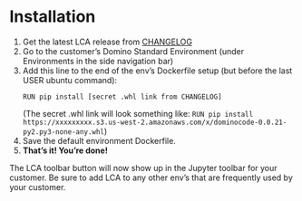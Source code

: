 # Installation

1. Get the latest LCA release from [CHANGELOG](https://github.com/dominodatalab/low-code-assistant/blob/main/CHANGELOG.md)
2. Go to the customer’s Domino Standard Environment (under Environments in the side navigation bar)
3. Add this line to the end of the env’s Dockerfile setup (but before the last USER ubuntu command):
   ```
   RUN pip install [secret .whl link from CHANGELOG]
   ```
   (The secret .whl link will look something like:
   `RUN pip install https://xxxxxxxxx.s3.us-west-2.amazonaws.com/x/dominocode-0.0.21-py2.py3-none-any.whl`)
4. Save the default environment Dockerfile.
5. **That’s it! You’re done!**

The LCA toolbar button will now show up in the Jupyter toolbar for your customer.
Be sure to add LCA to any other env’s that are frequently used by your customer.
